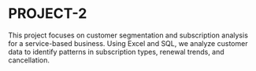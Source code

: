 # PROJECT-2
This project focuses on customer segmentation and subscription analysis for a service-based business. Using Excel and SQL, we analyze customer data to identify patterns in subscription types, renewal trends, and cancellation.
